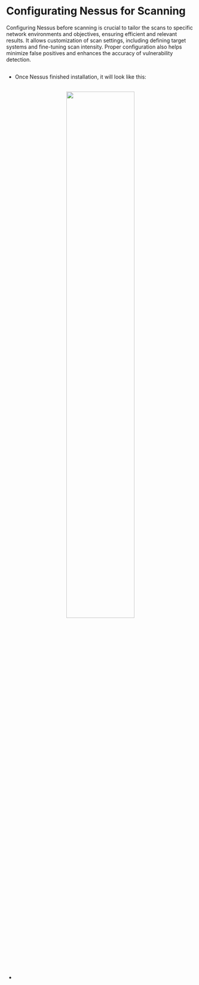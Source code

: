 # Configurating Nessus for Scanning

Configuring Nessus before scanning is crucial to tailor the scans to specific network environments and objectives, ensuring efficient and relevant results. It allows customization of scan settings, including defining target systems and fine-tuning scan intensity. Proper configuration also helps minimize false positives and enhances the accuracy of vulnerability detection.

<h2></h2>

- Once Nessus finished installation, it will look like this:

<p align="center">
<br/>
<img src="https://i.imgur.com/owztABe.png" height="60%" width="60%" alt=""/>
<br />

- 
